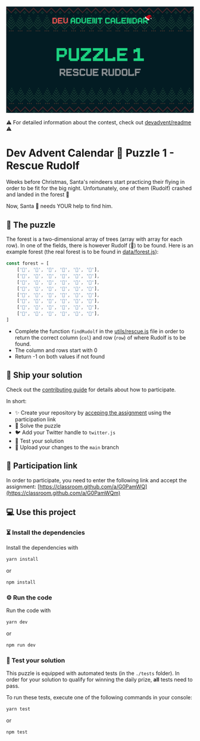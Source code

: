 ![](README.cover.jpg)

⚠️ For detailed information about the contest, check out [devadvent/readme](https://github.com/devadvent/readme/) ⚠️

# Dev Advent Calendar 🎅 Puzzle 1 - Rescue Rudolf

Weeks before Christmas, Santa's reindeers start practicing their flying in order to be fit for the big night.
Unfortunately, one of them (Rudolf) crashed and landed in the forest 🌲

Now, Santa 🎅 needs YOUR help to find him.

## 🧩 The puzzle

The forest is a two-dimensional array of trees (array with array for each row). In one of the fields, there is however Rudolf (🦌) to be found.
Here is an example forest (the real forest is to be found in [data/forest.js](data/forest.js)):

```javascript
const forest = [
    ['🌲', '🌲', '🌲', '🌲', '🌲', '🌲'],
    ['🌲', '🌲', '🌲', '🌲', '🌲', '🌲'],
    ['🌲', '🌲', '🌲', '🌲', '🌲', '🌲'],
    ['🌲', '🌲', '🦌', '🌲', '🌲', '🌲'],
    ['🌲', '🌲', '🌲', '🌲', '🌲', '🌲'],
    ['🌲', '🌲', '🌲', '🌲', '🌲', '🌲'],
    ['🌲', '🌲', '🌲', '🌲', '🌲', '🌲'],
    ['🌲', '🌲', '🌲', '🌲', '🌲', '🌲'],
]
```

-   Complete the function `findRudolf` in the [utils/rescue.js](utils/rescue.js) file in order to return the correct column (`col`) and row (`row`) of where Rudolf is to be found.
-   The column and rows start with 0
-   Return -1 on both values if not found

## 🚢 Ship your solution

Check out the [contributing guide](https://github.com/devadvent/readme/blob/main/CONTRIBUTING.md) for details about how to participate.

In short:

-   ✨ Create your repository by [acceping the assignment](https://classroom.github.com/a/G0PamWQm) using the participation link
-   🧩 Solve the puzzle
-   🐦 Add your Twitter handle to `twitter.js`
-   🤖 Test your solution
-   🚀 Upload your changes to the `main` branch

## 🔗 Participation link

In order to participate, you need to enter the following link and accept the assignment:
[https://classroom.github.com/a/G0PamWQ](https://classroom.github.com/a/G0PamWQm)

## 💻 Use this project

### ⏳ Install the dependencies

Install the dependencies with

```bash
yarn install
```

or

```bash
npm install
```

### ⚙️ Run the code

Run the code with

```bash
yarn dev
```

or

```bash
npm run dev
```

### 🤖 Test your solution

This puzzle is equipped with automated tests (in the `./tests` folder). In order for your solution to qualify for winning the daily prize, **all** tests need to pass.

To run these tests, execute one of the following commands in your console:

```bash
yarn test
```

or

```bash
npm test
```

